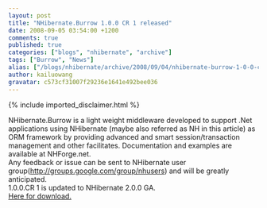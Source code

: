 ```yaml
---
layout: post
title: "NHibernate.Burrow 1.0.0 CR 1 released"
date: 2008-09-05 03:54:00 +1200
comments: true
published: true
categories: ["blogs", "nhibernate", "archive"]
tags: ["Burrow", "News"]
alias: ["/blogs/nhibernate/archive/2008/09/04/nhibernate-burrow-1-0-0-cr-1-released.aspx"]
author: kailuowang
gravatar: c573cf31007f29236e1641e492bee036
---
```

{% include imported_disclaimer.html %}
<p>NHibernate.Burrow is a light weight middleware developed to support
.Net applications using NHibernate (maybe also referred as NH in this
article) as ORM framework by providing advanced and smart
session/transaction management and other facilitates. Documentation and
examples are available at NHForge.net. &nbsp;<br />
Any feedback or issue can be sent to NHibernate user group(<a href="http://groups.google.com/group/nhusers" target="_new">http://groups.google.com/group/nhusers</a>) and will be greatly anticipated. &nbsp;<br />
1.0.0.CR 1 is updated to NHibernate 2.0.0 GA.&nbsp;<br /><a href="http://sourceforge.net/project/showfiles.php?group_id=216446">Here for download.</a></p>
